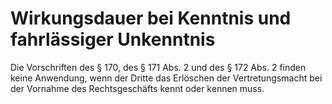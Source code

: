 # Wirkungsdauer bei Kenntnis und fahrlässiger Unkenntnis

Die Vorschriften des § 170, des § 171 Abs. 2 und des § 172 Abs. 2 finden keine Anwendung, wenn der Dritte das Erlöschen der Vertretungsmacht bei der Vornahme des Rechtsgeschäfts kennt oder kennen muss.